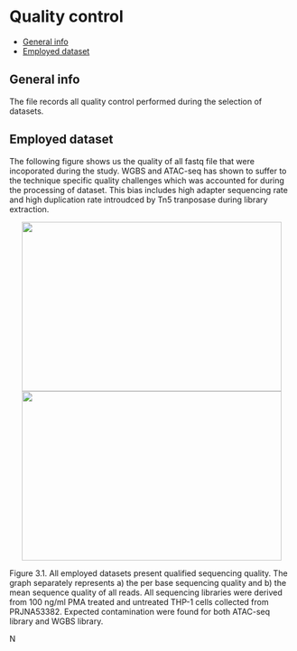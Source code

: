 # Quality control

* [General info](#general-info)
* [Employed dataset](#employed-dataset)

## General info

The file records all quality control performed during the selection of datasets.

## Employed dataset

The following figure shows us the quality of all fastq file that were incoporated during the study. WGBS and ATAC-seq has shown to suffer to the technique specific quality challenges which was accounted for during the processing of dataset. This bias includes high adapter sequencing rate and high duplication rate introudced by Tn5 tranposase during library extraction. 
<br />
<p align="center">
  <img width="460" height="300" src="https://github.com/Yifan-bio/msc/blob/main/Master/Image/Figure%203.1.A.png">
  <img width="460" height="300" src="https://github.com/Yifan-bio/msc/blob/main/Master/Image/Figure%203.1.B.png">
</p>
Figure 3.1. All employed datasets present qualified sequencing quality. The graph separately represents a) the per base sequencing quality and b) the mean sequence quality of all reads. All sequencing libraries were derived from 100 ng/ml PMA treated and untreated THP-1 cells collected from PRJNA53382. Expected contamination were found for both ATAC-seq library and WGBS library.
<br />

N
